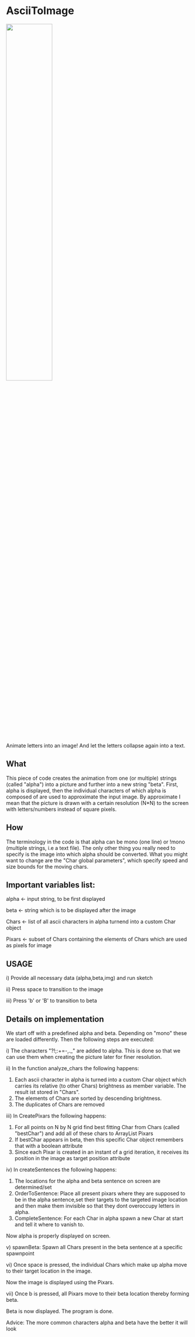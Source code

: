 # AsciiToImage
<img src="https://github.com/user-attachments/assets/cfac52ed-3a00-4357-91eb-d1dd72840c3e" width=50% height=50%>

Animate letters into an image! And let the letters collapse again into a text.

What
-----
This piece of code creates the animation from one (or multiple) strings (called "alpha") into a picture and further into a new string "beta".
First, alpha is displayed, then the individual characters of which alpha is composed of are used to approximate the input image.
By approximate I mean that the picture is drawn with a certain resolution (N*N) to the screen with letters/numbers instead of square pixels.

How
---
The terminology in the code is that alpha can be mono (one line) or !mono (multiple strings, i.e a text file).
The only other thing you really need to specify is the image into which alpha should be converted.
What you might want to change are the "Char global parameters", which specify speed and size bounds for the moving chars.

Important variables list:
------------------------
alpha <- input string, to be first displayed

beta  <- string which is to be displayed after the image

Chars <- list of all ascii characters in alpha turnend into a custom Char object

Pixars <- subset of Chars containing the elements of Chars which are used as pixels for image

USAGE
------
i) Provide all necessary data (alpha,beta,img) and run sketch

ii) Press space to transition to the image

iii) Press 'b' or 'B' to transition to beta 


Details on implementation
-------------------------
We start off with a predefined alpha and beta. Depending on "mono" these are loaded differently.
Then the following steps are executed:

i) The characters "?!;:+=-,._" are added to alpha. This is done so that we can use them when creating the picture later for finer resolution.

ii) In the function analyze_chars the following happens:
1. Each ascii character in alpha is turned into a custom Char object which carries its relative (to other Chars) brightness as member variable.
The result ist stored in "Chars".
2. The elements of Chars are sorted by descending brightness.
3. The duplicates of Chars are removed

iii) In CreatePixars the following happens:
1. For all points on N by N grid find best fitting Char from Chars (called "bestChar") and add all of these chars to ArrayList<Char> Pixars
2. If bestChar appears in beta, then this specific Char object remembers that with a boolean attribute
3. Since each Pixar is created in an instant of a grid iteration, it receives its position in the image as target position attribute

iv) In createSentences the following happens:
1. The locations for the alpha and beta sentence on screen are determined/set
2. OrderToSentence: Place all present pixars where they are supposed to be in the alpha sentence,set their targets to the targeted image location
and then make them invisible so that they dont overoccupy letters in alpha.
3. CompleteSentence: For each Char in alpha spawn a new Char at start and tell it where to vanish to.

Now alpha is properly displayed on screen.

v) spawnBeta: Spawn all Chars present in the beta sentence at a specific spawnpoint

vi) Once space is pressed, the individual Chars which make up alpha move to their target location in the image.

Now the image is displayed using the Pixars.

vii) Once b is pressed, all Pixars move to their beta location thereby forming beta.

Beta is now displayed.
The program is done.

Advice: The more common characters alpha and beta have the better it will look
